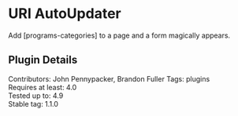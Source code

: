 # URI AutoUpdater

Add [programs-categories] to a page and a form magically appears.

## Plugin Details 

Contributors: John Pennypacker, Brandon Fuller 
Tags: plugins  
Requires at least: 4.0  
Tested up to: 4.9  
Stable tag: 1.1.0  